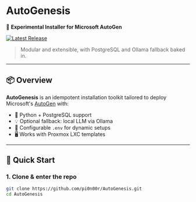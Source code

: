 # AutoGenesis

🚀 **Experimental Installer for Microsoft AutoGen**

[![Latest Release](https://img.shields.io/github/v/release/pi0n00r/AutoGenesis?include_prereleases&label=AutoGenesis%20Release)](https://github.com/pi0n00r/AutoGenesis/releases/tag/v0.1.1-experimental)

> Modular and extensible, with PostgreSQL and Ollama fallback baked in.

---

## 📦 Overview

**AutoGenesis** is an idempotent installation toolkit tailored to deploy Microsoft's [AutoGen](https://microsoft.github.io/autogen/) with:

- 🐍 Python + PostgreSQL support
- 💡 Optional fallback: local LLM via Ollama
- 🔧 Configurable `.env` for dynamic setups
- 🖥️ Works with Proxmox LXC templates

---

## 🚀 Quick Start

### 1. Clone & enter the repo
```bash
git clone https://github.com/pi0n00r/AutoGenesis.git
cd AutoGenesis
